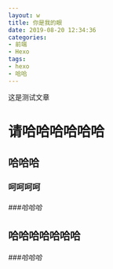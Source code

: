```yaml
---
layout: w
title: 你是我的眼
date: 2019-08-20 12:34:36
categories:
- 前端
- Hexo
tags:
- hexo
- 哈哈
---
```


这是测试文章

# 请哈哈哈哈哈哈

## 哈哈哈

### 呵呵呵呵

###### ###哈哈哈

## 哈哈哈哈哈哈哈

###### ###哈哈哈
